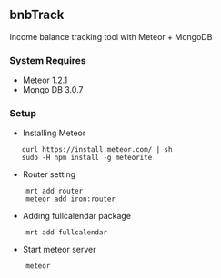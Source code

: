 ## bnbTrack

Income balance tracking tool with Meteor + MongoDB

### System Requires
* Meteor 1.2.1
* Mongo DB 3.0.7

### Setup
* Installing Meteor

```
   curl https://install.meteor.com/ | sh
   sudo -H npm install -g meteorite
```

* Router setting

```
    mrt add router
    meteor add iron:router
```

* Adding fullcalendar package

```
    mrt add fullcalendar
```

* Start meteor server

```
    meteor
```
